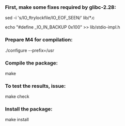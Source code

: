 ### First, make some fixes required by glibc-2.28:

sed -i 's/IO_ftrylockfile/IO_EOF_SEEN/' lib/*.c

echo "#define _IO_IN_BACKUP 0x100" >> lib/stdio-impl.h

### Prepare M4 for compilation:

./configure --prefix=/usr

### Compile the package:

make

### To test the results, issue:

make check

### Install the package:

make install
